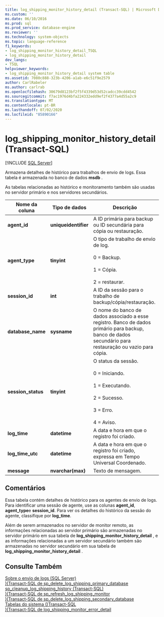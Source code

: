 ```yaml
---
title: log_shipping_monitor_history_detail (Transact-SQL) | Microsoft Docs
ms.custom: ''
ms.date: 06/10/2016
ms.prod: sql
ms.prod_service: database-engine
ms.reviewer: ''
ms.technology: system-objects
ms.topic: language-reference
f1_keywords:
- log_shipping_monitor_history_detail_TSQL
- log_shipping_monitor_history_detail
dev_langs:
- TSQL
helpviewer_keywords:
- log_shipping_monitor_history_detail system table
ms.assetid: 7080c888-323b-4206-a1ab-e6c51f9e2579
author: CarlRabeler
ms.author: carlrab
ms.openlocfilehash: 30679d8123bf2f5f4339d53d52cadcc39cdd4542
ms.sourcegitcommit: f7ac1976d4bfa224332edd9ef2f4377a4d55a2c9
ms.translationtype: MT
ms.contentlocale: pt-BR
ms.lasthandoff: 07/02/2020
ms.locfileid: "85890166"
---
```

# <a name="log_shipping_monitor_history_detail-transact-sql"></a>log_shipping_monitor_history_detail (Transact-SQL)
[!INCLUDE [SQL Server](../../includes/applies-to-version/sqlserver.md)]

  Armazena detalhes de histórico para trabalhos de envio de logs. Essa tabela é armazenada no banco de dados **msdb** .  
  
 As tabelas relacionadas ao histórico e monitoramento também são usadas no servidor primário e nos servidores secundários.  
  
|Nome da coluna|Tipo de dados|Descrição|  
|-----------------|---------------|-----------------|  
|**agent_id**|**uniqueidentifier**|A ID primária para backup ou ID secundária para cópia ou restauração.|  
|**agent_type**|**tinyint**|O tipo de trabalho de envio de log.<br /><br /> 0 = Backup.<br /><br /> 1 = Cópia.<br /><br /> 2 = restaurar.|  
|**session_id**|**int**|A ID da sessão para o trabalho de backup/cópia/restauração.|  
|**database_name**|**sysname**|O nome do banco de dados associado a esse registro. Banco de dados primário para backup, banco de dados secundário para restauração ou vazio para cópia.|  
|**session_status**|**tinyint**|O status da sessão.<br /><br /> 0 = Iniciando.<br /><br /> 1 = Executando.<br /><br /> 2 = Sucesso.<br /><br /> 3 = Erro.<br /><br /> 4 = Aviso.|  
|**log_time**|**datetime**|A data e hora em que o registro foi criado.|  
|**log_time_utc**|**datetime**|A data e hora em que o registro foi criado, expressa em Tempo Universal Coordenado.|  
|**message**|**nvarchar(max)**|Texto de mensagem.|  
  
## <a name="remarks"></a>Comentários  
 Essa tabela contém detalhes de histórico para os agentes de envio de logs. Para identificar uma sessão de agente, use as colunas **agent_id**, **agent_type**e **session_id**. Para ver os detalhes do histórico da sessão do agente, classifique por **log_time**.  
  
 Além de serem armazenados no servidor de monitor remoto, as informações relacionadas ao servidor primário são armazenadas no servidor primário em sua tabela de **log_shipping_monitor_history_detail** , e as informações relacionadas a um servidor secundário também são armazenadas no servidor secundário em sua tabela de **log_shipping_monitor_history_detail** .  
  
## <a name="see-also"></a>Consulte Também  
 [Sobre o envio de logs &#40;SQL Server&#41;](../../database-engine/log-shipping/about-log-shipping-sql-server.md)   
 [&#41;&#40;Transact-SQL de sp_delete_log_shipping_primary_database](../../relational-databases/system-stored-procedures/sp-delete-log-shipping-primary-database-transact-sql.md)   
 [sp_cleanup_log_shipping_history &#40;Transact-SQL&#41;](../../relational-databases/system-stored-procedures/sp-cleanup-log-shipping-history-transact-sql.md)   
 [&#41;&#40;Transact-SQL de sp_refresh_log_shipping_monitor](../../relational-databases/system-stored-procedures/sp-refresh-log-shipping-monitor-transact-sql.md)   
 [&#41;&#40;Transact-SQL de sp_delete_log_shipping_secondary_database](../../relational-databases/system-stored-procedures/sp-delete-log-shipping-secondary-database-transact-sql.md)   
 [Tabelas do sistema &#40;&#41;Transact-SQL](../../relational-databases/system-tables/system-tables-transact-sql.md)   
 [&#41;&#40;Transact-SQL de log_shipping_monitor_error_detail](../../relational-databases/system-tables/log-shipping-monitor-error-detail-transact-sql.md)  
  
  
